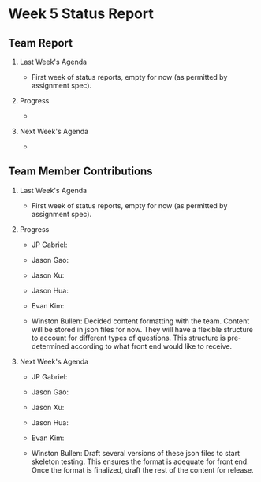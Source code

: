 # Week 5 Status Report

## Team Report

1. Last Week's Agenda

    - First week of status reports, empty for now (as permitted by assignment spec).

2. Progress

    - 

3. Next Week's Agenda

    - 

## Team Member Contributions

1. Last Week's Agenda

    - First week of status reports, empty for now (as permitted by assignment spec).

2. Progress

    - JP Gabriel: 

    - Jason Gao: 

    - Jason Xu: 

    - Jason Hua: 

    - Evan Kim: 

    - Winston Bullen: Decided content formatting with the team. Content will be stored in json files for now. They will have a flexible structure to account for different types of questions. This structure is pre-determined according to what front end would like to receive.

3. Next Week's Agenda

    - JP Gabriel: 

    - Jason Gao: 

    - Jason Xu: 

    - Jason Hua: 

    - Evan Kim: 

    - Winston Bullen: Draft several versions of these json files to start skeleton testing. This ensures the format is adequate for front end. Once the format is finalized, draft the rest of the content for release.
